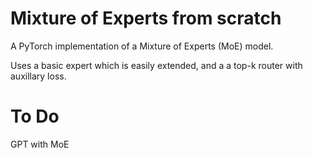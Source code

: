 # Mixture of Experts from scratch

A PyTorch implementation of a Mixture of Experts (MoE) model.

Uses a basic expert which is easily extended, and a a top-k router with auxillary loss.

# To Do

GPT with MoE